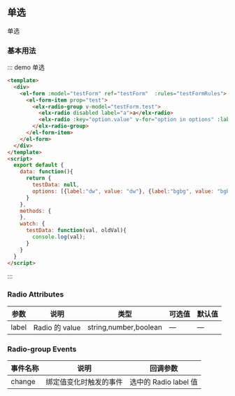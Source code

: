 <script>
  export default {
  	data: function(){
  		return {
        testForm: {
          test: 'dw'
        },
  			testData: null,
        testFormRules: {
          test: [{required: true, message: '请选择数据源类目', trigger: 'change'}],
        },
  			options: [{label:"dw", value: "dw"}, {label:"bgbg", value: "bgbg"}, {label:"btbg", value: "btbg"}]
  		}
  	},
  	methods: {
  	},
  	watch: {
  		testData: function(val, oldVal){
  			console.log(val);
  		}
  	},
    created: function() {
      window.radioVm = this;
    }
  }
</script>

## 单选

单选

### 基本用法


::: demo 单选
```html
<template>
  <div>
    <el-form :model="testForm" ref="testForm"  :rules="testFormRules">
      <el-form-item prop="test">
        <elx-radio-group v-model="testForm.test">
          <elx-radio disabled label="a">a</elx-radio>
          <elx-radio :key="option.value" v-for="option in options" :label="option.value">{{option.label}}</elx-radio>
        </elx-radio-group>
      </el-form-item>
    </el-form>
  </div>
</template>
<script>
  export default {
    data: function(){
      return {
        testData: null,
        options: [{label:"dw", value: "dw"}, {label:"bgbg", value: "bgbg"}, {label:"btbg", value: "btbg"}]
      }
    },
    methods: {
    },
    watch: {
      testData: function(val, oldVal){
        console.log(val);
      }
    }
  }
</script>

```
:::

### Radio Attributes
| 参数      | 说明    | 类型      | 可选值       | 默认值   |
|---------- |-------- |---------- |-------------  |-------- |
| label     | Radio 的 value   | string,number,boolean    |       —        |      —   |

### Radio-group Events
| 事件名称 | 说明 | 回调参数 |
|---------- |-------- |---------- |
| change  | 绑定值变化时触发的事件 |  选中的 Radio label 值  |

